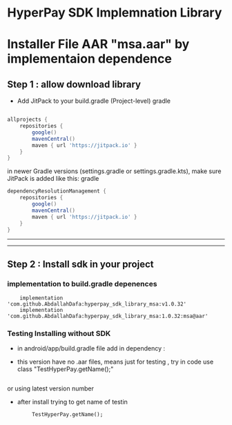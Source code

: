 # HyperPay SDK Implemnation Library
# Installer File AAR "msa.aar" by implementaion dependence

## Step 1 : allow download library 

* Add JitPack to your build.gradle (Project-level)
gradle
 
```groovy

allprojects {
    repositories {
        google()
        mavenCentral()
        maven { url 'https://jitpack.io' }
    }
}
```
in newer Gradle versions (settings.gradle or settings.gradle.kts), make sure JitPack is added like this:
gradle

```groovy
dependencyResolutionManagement {
    repositories {
        google()
        mavenCentral()
        maven { url 'https://jitpack.io' }
    }
} 

```
 

-----

-----

## Step 2 : Install sdk in your project

### implementation to build.gradle depenences 
``` 
    implementation 'com.github.AbdallahDafa:hyperpay_sdk_library_msa:v1.0.32' 
    implementation 'com.github.AbdallahDafa:hyperpay_sdk_library_msa:1.0.32:msa@aar'
```


### Testing Installing without SDK
* in android/app/build.gradle file add in dependency :

* this version have no .aar files, means just for testing , try in code use class "TestHyperPay.getName();"
```

```
or using latest version number

* after install trying to get name of testin
```
        TestHyperPay.getName();
```
